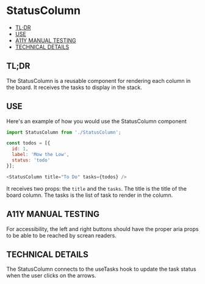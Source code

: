 # StatusColumn

- [TL;DR](#tldr)
- [USE](#use)
- [A11Y MANUAL TESTING](#a11y-manual-testing)
- [TECHNICAL DETAILS](#technical-details)

## TL;DR

The StatusColumn is a reusable component for rendering each column in the board.  It receives the tasks to display in the stack.

## USE

Here's an example of how you would use the StatusColumn component

```js
import StatusColumn from './StatusColumn';

const todos = [{
  id: 1,
  label: 'Mow the Low',
  status: 'todo'
}];

<StatusColumn title="To Do" tasks={todos} />
```

It receives two props: the `title` and the `tasks`.  The title is the title of the board column.  The tasks is the list of task to render in the column.

## A11Y MANUAL TESTING

For accessibility, the left and right buttons should have the proper aria props to be able to be reached by screan readers.

## TECHNICAL DETAILS

The StatusColumn connects to the useTasks hook to update the task status when the user clicks on the arrows.
